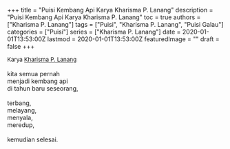 +++
title = "Puisi Kembang Api Karya Kharisma P. Lanang"
description = "Puisi Kembang Api Karya Kharisma P. Lanang"
toc = true
authors = ["Kharisma P. Lanang"]
tags = ["Puisi", "Kharisma P. Lanang", "Puisi Galau"]
categories = ["Puisi"]
series = ["Kharisma P. Lanang"]
date = 2020-01-01T13:53:00Z
lastmod = 2020-01-01T13:53:00Z
featuredImage = ""
draft = false
+++

<div style="text-align: justify;">
<div style="font-size: small;">Karya <a href="/authors/kharisma-p.-lanang/" target="_blank">Kharisma P. Lanang</a></div><br />
kita semua pernah <br />menjadi kembang api <br />di tahun baru seseorang, <br /><br />terbang, <br />melayang, <br />menyala, <br />meredup, <br /><br />kemudian selesai.</div>
